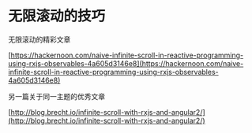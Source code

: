# 无限滚动的技巧

无限滚动的精彩文章

[https://hackernoon.com/naive-infinite-scroll-in-reactive-programming-using-rxjs-observables-4a605d3146e8](https://hackernoon.com/naive-infinite-scroll-in-reactive-programming-using-rxjs-observables-4a605d3146e8)

另一篇关于同一主题的优秀文章

[http://blog.brecht.io/infinite-scroll-with-rxjs-and-angular2/](http://blog.brecht.io/infinite-scroll-with-rxjs-and-angular2/)
